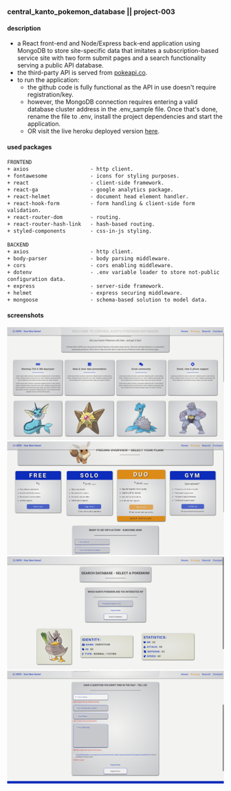 ### central_kanto_pokemon_database || project-003
#### description
+ a React front-end and Node/Express back-end application using MongoDB to store site-specific data that imitates a subscription-based service site with two form submit pages and a search functionality serving a public API database.
+ the third-party API is served from [pokeapi.co](https://pokeapi.co/).
+ to run the application:
  +  the github code is fully functional as the API in use doesn't require registration/key.
  +  however, the MongoDB connection requires entering a valid database cluster address in the .env_sample file. Once that's done, rename the file to .env, install the project dependencies and start the application.
  +  OR visit the live heroku deployed version [here](https://ckpd.herokuapp.com/).

#### used packages
```
FRONTEND
+ axios                    - http client.
+ fontawesome              - icons for styling purposes.
+ react                    - client-side framework.
+ react-ga                 - google analytics package.
+ react-helmet             - document head element handler.
+ react-hook-form          - form handling & client-side form validation.
+ react-router-dom         - routing.
+ react-router-hash-link   - hash-based routing.
+ styled-components        - css-in-js styling.

BACKEND
+ axios                    - http client.
+ body-parser              - body parsing middleware.
+ cors                     - cors enabling middleware.
+ dotenv                   - .env variable loader to store not-public configuration data.
+ express                  - server-side framework.
+ helmet                   - express securing middleware.
+ mongoose                 - schema-based solution to model data.
```

#### screenshots
![Screenshot](screenshot_one.png)
![Screenshot](screenshot_two.png)
![Screenshot](screenshot_three.png)
![Screenshot](screenshot_four.png)